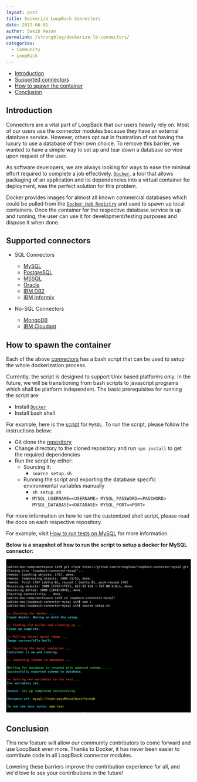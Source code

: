 ```yaml
---
layout: post
title: Dockerize LoopBack Connectors
date: 2017-06-01
author: Sakib Hasan
permalink: /strongblog/dockerize-lb-connectors/
categories:
  - Community
  - LoopBack
---
```


<!-- TOC -->

- [Introduction](#introduction)
- [Supported connectors](#supported-connectors)
- [How to spawn the container](#how-to-spawn-the-container)
- [Conclusion](#conclusion)

<!-- /TOC -->

## Introduction

Connectors are a vital part of LoopBack that our users heavily rely on. Most of our users use the connector modules because they have an external database service. However, others opt out in frustration of not having the luxury to use a database of their own choice. To remove this barrier, we wanted to have a simple way to set up and tear down a database service upon request of the user.

As software developers, we are always looking for ways to ease the minimal effort required to complete a job effectively. [`Docker`](https://www.docker.com/), a tool that allows packaging of an application and its dependencies into a virtual container for deployment, was the perfect solution for this problem.

Docker provides images for almost all known commercial databases which could be pulled from the [`Docker Hub Registry`](https://hub.docker.com/) and used to spawn up local containers. Once the container for the respective database service is up and running, the user can use it for development/testing purposes and dispose it when done.

## Supported connectors
- SQL Connectors
    - [MySQL](https://github.com/strongloop/loopback-connector-mysql)
    - [PostgreSQL](https://github.com/strongloop/loopback-connector-postgresql)
    - [MSSQL](https://github.com/strongloop/loopback-connector-mssql)
    - [Oracle](https://github.com/strongloop/loopback-connector-oracle)
    - [IBM DB2](https://github.com/strongloop/loopback-connector-db2)
    - [IBM Informix](https://github.com/strongloop/loopback-connector-informix)

- No-SQL Connectors
    - [MongoDB](https://github.com/strongloop/loopback-connector-mongodb)
    - [IBM Cloudant](https://github.com/strongloop/loopback-connector-cloudant)

## How to spawn the container

Each of the above [connectors](#connectors-supported) has a bash script that can be used to setup the whole dockerization process.

Currently, the script is designed to support Unix based platforms only. In the future, we will be transitioning from bash scripts to javascript programs which shall be platform independent. The basic prerequisites for running the script are:
- Install [`Docker`](https://www.docker.com/)
- Install bash shell

For example, here is the [script](https://github.com/strongloop/loopback-connector-mysql/blob/master/setup.sh) for `MySQL`. To run the script, please follow the instructions below:
- Git clone the [repository](https://github.com/strongloop/loopback-connector-mysql)
- Change directory to the cloned repository and run `npm install` to get the required dependencies
- Run the script by either:
    - Sourcing it:
        - `source setup.sh`
    - Running the script and exporting the database specific environmental variables manually
        - `sh setup.sh`
        - `MYSQL_USERNAME=<USERNAME> MYSQL_PASSWORD=<PASSWORD> MYSQL_DATABASE=<DATABASE> MYSQL_PORT=<PORT>`

For more information on how to run the customized shell script, please read the docs on each respective repository.

For example, visit [How to run tests on MySQL](https://github.com/strongloop/loopback-connector-mysql#running-tests) for more information.

**Below is a snapshot of how to run the script to setup a docker for MySQL connector:**

![How To Run Docker Script For LB Connectors](../blog-assets/2017/06/loopback-connector-docker.png)

## Conclusion

This new feature will allow our community contributors to come forward and use LoopBack even more. Thanks to Docker, it has never been easier to contribute code in all LoopBack connector modules.

Lowering these barriers improve the contribution experience for all, and we'd love to see your contributions in the future!
